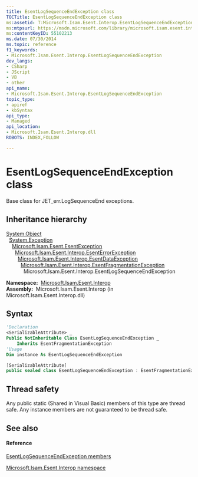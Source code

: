 ```yaml
---
title: EsentLogSequenceEndException class
TOCTitle: EsentLogSequenceEndException class
ms:assetid: T:Microsoft.Isam.Esent.Interop.EsentLogSequenceEndException
ms:mtpsurl: https://msdn.microsoft.com/library/microsoft.isam.esent.interop.esentlogsequenceendexception(v=EXCHG.10)
ms:contentKeyID: 55102213
ms.date: 07/30/2014
ms.topic: reference
f1_keywords:
- Microsoft.Isam.Esent.Interop.EsentLogSequenceEndException
dev_langs:
- CSharp
- JScript
- VB
- other
api_name: 
- Microsoft.Isam.Esent.Interop.EsentLogSequenceEndException
topic_type: 
- apiref
- kbSyntax
api_type: 
- Managed
api_location: 
- Microsoft.Isam.Esent.Interop.dll
ROBOTS: INDEX,FOLLOW

---
```


# EsentLogSequenceEndException class

Base class for JET_err.LogSequenceEnd exceptions.

## Inheritance hierarchy

[System.Object](/dotnet/api/system.object)  
  [System.Exception](/dotnet/api/system.exception)  
    [Microsoft.Isam.Esent.EsentException](./esentexception-class.md)  
      [Microsoft.Isam.Esent.Interop.EsentErrorException](./esenterrorexception-class.md)  
        [Microsoft.Isam.Esent.Interop.EsentDataException](./esentdataexception-class.md)  
          [Microsoft.Isam.Esent.Interop.EsentFragmentationException](./esentfragmentationexception-class.md)  
            Microsoft.Isam.Esent.Interop.EsentLogSequenceEndException  

**Namespace:**  [Microsoft.Isam.Esent.Interop](./microsoft.isam.esent.interop-namespace.md)  
**Assembly:**  Microsoft.Isam.Esent.Interop (in Microsoft.Isam.Esent.Interop.dll)

## Syntax

``` vb
'Declaration
<SerializableAttribute> _
Public NotInheritable Class EsentLogSequenceEndException _
    Inherits EsentFragmentationException
'Usage
Dim instance As EsentLogSequenceEndException
```

``` csharp
[SerializableAttribute]
public sealed class EsentLogSequenceEndException : EsentFragmentationException
```

## Thread safety

Any public static (Shared in Visual Basic) members of this type are thread safe. Any instance members are not guaranteed to be thread safe.

## See also

#### Reference

[EsentLogSequenceEndException members](./esentlogsequenceendexception-members.md)

[Microsoft.Isam.Esent.Interop namespace](./microsoft.isam.esent.interop-namespace.md)
